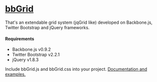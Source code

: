 [bbGrid](http://direct-fuel-injection.github.com/bbGrid/)
====================
That's an extendable grid system (jqGrid like) developed on Backbone.js, Twitter Bootstrap and jQuery frameworks.

#### Requirements
- Backbone.js v0.9.2
- Twitter Bootstrap v2.2.1
- jQuery v1.8.3

Include bbGrid.js and bbGrid.css into your project. 
[Documentation and examples.](http://direct-fuel-injection.github.com/bbGrid/)
